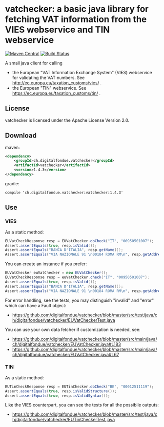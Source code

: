 # vatchecker: a basic java library for fetching VAT information from the VIES webservice and TIN webservice

[![Maven Central](https://img.shields.io/maven-central/v/ch.digitalfondue.vatchecker/vatchecker.svg)](http://search.maven.org/#search%7Cga%7C1%7Ca%3A%22vatchecker%22)
[![Build Status](https://img.shields.io/github/workflow/status/digitalfondue/vatchecker/Java%20CI%20with%20Maven)](https://github.com/digitalfondue/vatchecker/actions?query=workflow%3A%22Java+CI+with+Maven%22)

 
A small java client for calling 
 - the European "VAT Information Exchange System" (VIES) webservice for validating the VAT numbers. See http://ec.europa.eu/taxation_customs/vies/ .
 - the European "TIN" webservice. See https://ec.europa.eu/taxation_customs/tin/ .

## License

vatchecker is licensed under the Apache License Version 2.0.

## Download

maven:

```xml
<dependency>
    <groupId>ch.digitalfondue.vatchecker</groupId>
    <artifactId>vatchecker</artifactId>
    <version>1.4.3</version>
</dependency>
```

gradle:

```
compile 'ch.digitalfondue.vatchecker:vatchecker:1.4.3'
```

## Use

### VIES
As a static method:

```java
EUVatCheckResponse resp = EUVatChecker.doCheck("IT", "00950501007");
Assert.assertEquals(true, resp.isValid());
Assert.assertEquals("BANCA D'ITALIA", resp.getName());
Assert.assertEquals("VIA NAZIONALE 91 \n00184 ROMA RM\n", resp.getAddress());
```

You can create an instance if you prefer:

```java
EUVatChecker euVatChecker = new EUVatChecker();
EUVatCheckResponse resp = euVatChecker.check("IT", "00950501007");
Assert.assertEquals(true, resp.isValid());
Assert.assertEquals("BANCA D'ITALIA", resp.getName());
Assert.assertEquals("VIA NAZIONALE 91 \n00184 ROMA RM\n", resp.getAddress());
```

For error handling, see the tests, you may distinguish "invalid" and "error" which can have a Fault object:

 - https://github.com/digitalfondue/vatchecker/blob/master/src/test/java/ch/digitalfondue/vatchecker/EUVatCheckerTest.java

You can use your own data fetcher if customization is needed, see:

 - https://github.com/digitalfondue/vatchecker/blob/master/src/main/java/ch/digitalfondue/vatchecker/EUVatChecker.java#L183
 - https://github.com/digitalfondue/vatchecker/blob/master/src/main/java/ch/digitalfondue/vatchecker/EUVatChecker.java#L67

### TIN

As a static method:

```java
EUTinCheckResponse resp = EUTinChecker.doCheck("BE", "00012511119");
Assert.assertEquals(true, resp.isValidStructure());
Assert.assertEquals(true, resp.isValidSyntax());
```

Like the VIES counterpart, you can see the tests for all the possibile outputs:

 - https://github.com/digitalfondue/vatchecker/blob/master/src/test/java/ch/digitalfondue/vatchecker/EUTinCheckerTest.java